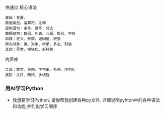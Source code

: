


快速过 核心语法
```
基础：变量、
数据类型、运算符、注释
控制语句：条件、循环、分支
数据结构：数组、列表、元组、集合、字典
函数：定义、参数、返回值、嵌套
面向对象：类、对象、继承、多态、封装
其他：异常、模块化、新特性
```

内置库
```
工具：数学、日期、字符串、系统、序列化
高阶：文件、网络、多线程
```


### 用AI学习Python

- 我想要学习Python, 请你帮我创建各种py文件, 详细说明pyhton中的各种语法和功能,并列出学习顺序
